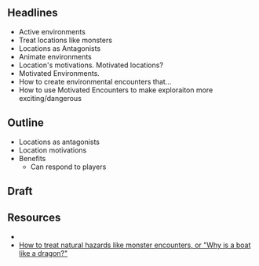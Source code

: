 ## Headlines
- Active environments
- Treat locations like monsters
- Locations as Antagonists
- Animate environments
- Location's motivations. Motivated locations? 
- Motivated Environments.
- How to create environmental encounters that...
- How to use Motivated Encounters to make exploraiton more exciting/dangerous
## Outline
- Locations as antagonists
- Location motivations
- Benefits
	- Can respond to players
## Draft

## Resources
- 
- [How to treat natural hazards like monster encounters, or "Why is a boat like a dragon?"](https://old.reddit.com/r/DnDBehindTheScreen/comments/m94qup/how_to_treat_natural_hazards_like_monster/)